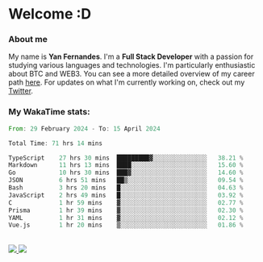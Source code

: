 # Welcome :D

### About me

My name is **Yan Fernandes**. I'm a **Full Stack Developer** with a passion for studying various languages and technologies. I'm particularly enthusiastic about BTC and WEB3. You can see a more detailed overview of my career path [here](https://yan-pi.vercel.app/). For updates on what I'm currently working on, check out my [Twitter](https://twitter.com/yamigake).

### My WakaTime stats:
<!--START_SECTION:waka-->

```rust
From: 29 February 2024 - To: 15 April 2024

Total Time: 71 hrs 14 mins

TypeScript    27 hrs 30 mins  █████████▓░░░░░░░░░░░░░░░   38.21 %
Markdown      11 hrs 13 mins  ████░░░░░░░░░░░░░░░░░░░░░   15.60 %
Go            10 hrs 30 mins  ███▓░░░░░░░░░░░░░░░░░░░░░   14.60 %
JSON          6 hrs 51 mins   ██▒░░░░░░░░░░░░░░░░░░░░░░   09.54 %
Bash          3 hrs 20 mins   █░░░░░░░░░░░░░░░░░░░░░░░░   04.63 %
JavaScript    2 hrs 49 mins   █░░░░░░░░░░░░░░░░░░░░░░░░   03.92 %
C             1 hr 59 mins    ▓░░░░░░░░░░░░░░░░░░░░░░░░   02.77 %
Prisma        1 hr 39 mins    ▓░░░░░░░░░░░░░░░░░░░░░░░░   02.30 %
YAML          1 hr 31 mins    ▓░░░░░░░░░░░░░░░░░░░░░░░░   02.12 %
Vue.js        1 hr 20 mins    ▒░░░░░░░░░░░░░░░░░░░░░░░░   01.86 %
```

<!--END_SECTION:waka-->

<div style="display: inline_block"><br>
  <a style="border-radius:10px;" href="https://www.linkedin.com/in/yan-fernandes-55a81a201/" target="_blank"><img src="https://img.shields.io/badge/LinkedIn-0077B5?style=for-the-badge&logo=linkedin&logoColor=white" target="_blank"</a> 
  <a style="border-radius:10px;" href = "mailto:yanfernandes404@gmail.com"><img src="https://img.shields.io/badge/-Gmail-%23333?style=for-the-badge&logo=gmail&logoColor=white" target="_blank"></a>
</div>
